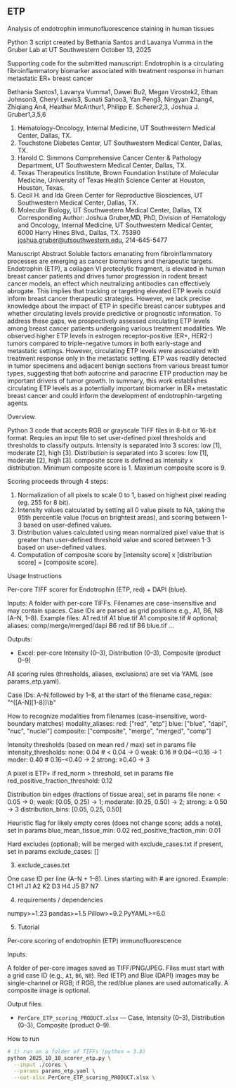 ## ETP
Analysis of endotrophin immunofluorescence staining in human tissues

Python 3 script created by Bethania Santos and Lavanya Vumma in the Gruber Lab at UT Southwestern
October 13, 2025

Supporting code for the submitted manuscript:
Endotrophin is a circulating fibroinflammatory biomarker associated with treatment response in human metastatic ER+ breast cancer

Bethania Santos1, Lavanya Vumma1, Dawei Bu2, Megan Virostek2, Ethan Johnson3, Cheryl Lewis3, Sunati Sahoo3, Yan Peng3, Ningyan Zhang4, Zhiqiang An4, Heather McArthur1, Philipp E. Scherer2,3, Joshua J. Gruber1,3,5,6

1.	Hematology-Oncology, Internal Medicine, UT Southwestern Medical Center, Dallas, TX. 
2.	Touchstone Diabetes Center, UT Southwestern Medical Center, Dallas, TX. 
3.	Harold C. Simmons Comprehensive Cancer Center & Pathology Department, UT Southwestern Medical Center, Dallas, TX.
4.	Texas Therapeutics Institute, Brown Foundation Institute of Molecular Medicine, University of  Texas Health Science Center at Houston, Houston, Texas.	
5.	Cecil H. and Ida Green Center for Reproductive Biosciences, UT Southwestern Medical Center, Dallas, TX.
6.	Molecular Biology, UT Southwestern Medical Center, Dallas, TX
Corresponding Author: Joshua Gruber,MD, PhD, Division of Hematology and Oncology, Internal Medicine, UT Southwestern Medical Center, 6000 Harry Hines Blvd., Dallas, TX. 75390 joshua.gruber@utsouthwestern.edu, 214-645-5477

Manuscript Abstract
Soluble factors emanating from fibroinflammatory processes are emerging as cancer biomarkers and therapeutic targets. Endotrophin (ETP), a collagen VI proteolytic fragment, is elevated in human breast cancer patients and drives tumor progression in rodent breast cancer models, an effect which neutralizing antibodies can effectively abrogate. This implies that tracking or targeting elevated ETP levels could inform breast cancer therapeutic strategies. However, we lack precise knowledge about the impact of ETP in specific breast cancer subtypes and whether circulating levels provide predictive or prognostic information. To address these gaps, we prospectively assessed circulating ETP levels among breast cancer patients undergoing various treatment modalities. We observed higher ETP levels in estrogen receptor-positive (ER+, HER2-) tumors compared to triple-negative tumors in both early-stage and metastatic settings. However, circulating ETP levels were associated with treatment response only in the metastatic setting. ETP was readily detected in tumor specimens and adjacent benign sections from various breast tumor types, suggesting that both autocrine and paracrine ETP production may be important drivers of tumor growth. In summary, this work establishes circulating ETP levels as a potentially important biomarker in ER+ metastatic breast cancer and could inform the development of endotrophin-targeting agents.  

Overview.

Python 3 code that accepts RGB or grayscale TIFF files in 8-bit or 16-bit format.
Requies an input file to set user-defined pixel thresholds and thresholds to classify outputs.
Intensity is separated into 3 scores: low [1], moderate [2], high [3].
Distribution is separated into 3 scores: low [1], moderate [2], high [3].
composite score is defined as intensity x distribution.
Minimum composite score is 1.
Maximum composite score is 9.

Scoring proceeds through 4 steps:

1. Normalization of all pixels to scale 0 to 1, based on highest pixel reading (eg. 255 for 8 bit).
2. Intensity values calculated by setting all 0 value pixels to NA, taking the 95th percentile value (focus on brightest areas), and scoring between 1-3 based on user-defined values.
3. Distribution values calculated using mean normalized pixel value that is greater than user-defined threshold value and scored between 1-3 based on user-defined values.
4. Computation of composite score by [intensity score] x [distribution score] = [composite score].


Usage Instructions

Per-core TIFF scorer for Endotrophin (ETP, red) + DAPI (blue).

Inputs:  A folder with per-core TIFFs. Filenames are case-insensitive and may contain spaces.
         Case IDs are parsed as grid positions e.g., A1, B6, N8 (A–N, 1–8).
         Example files:
           A1 red.tif
           A1 blue.tif
           A1 composite.tif        # optional; aliases: comp/merge/merged/dapi
           B6 red.tif
           B6 blue.tif
           ...

Outputs:
  - Excel: per-core Intensity (0–3), Distribution (0–3), Composite (product 0–9)

All scoring rules (thresholds, aliases, exclusions) are set via YAML (see params_etp.yaml).

Case IDs: A–N followed by 1–8, at the start of the filename
case_regex: "^([A-N][1-8])\\b"

How to recognize modalities from filenames (case-insensitive, word-boundary matches)
modality_aliases:
  red:       ["red", "etp"]
  blue:      ["blue", "dapi", "nuc", "nuclei"]
  composite: ["composite", "merge", "merged", "comp"]

Intensity thresholds (based on mean red / max) set in params file
intensity_thresholds:
  none:  0.04   # < 0.04 → 0
  weak:  0.16   # 0.04–<0.16 → 1
  moder: 0.40   # 0.16–<0.40 → 2
  strong: ≥0.40 → 3

A pixel is ETP+ if red_norm > threshold, set in params file
red_positive_fraction_threshold: 0.12

Distribution bin edges (fractions of tissue area), set in params file
  none: < 0.05 → 0; 
  weak: [0.05, 0.25) → 1; 
  moderate: [0.25, 0.50) → 2; 
  strong: ≥ 0.50 → 3
distribution_bins: [0.05, 0.25, 0.50]

Heuristic flag for likely empty cores (does not change score; adds a note), set in params
blue_mean_tissue_min: 0.02
red_positive_fraction_min: 0.01

Hard excludes (optional); will be merged with exclude_cases.txt if present, set in params
exclude_cases: []

3)	exclude_cases.txt 

One case ID per line (A–N + 1–8). Lines starting with # are ignored.
Example:
C1
H1
J1
A2
K2
D3
H4
J5
B7
N7

4)	requirements / dependencies

numpy>=1.23
pandas>=1.5
Pillow>=9.2
PyYAML>=6.0

5)	Tutorial

Per-core scoring of endotrophin (ETP) immunofluorescence

Inputs.

A folder of per-core images saved as TIFF/PNG/JPEG. Files must start with a grid case ID (e.g., `A1`, `B6`, `N8`). Red (ETP) and Blue (DAPI) images may be single-channel or RGB; if RGB, the red/blue planes are used automatically. A composite image is optional.

Output files.

- `PerCore_ETP_scoring_PRODUCT.xlsx` — Case, Intensity (0–3), Distribution (0–3), Composite (product 0–9).

How to run

```bash
# 1) run on a folder of TIFFs (python = 3.8)
python 2025_10_10_scorer_etp.py \
  --input ./cores \
  --params params_etp.yaml \
  --out-xlsx PerCore_ETP_scoring_PRODUCT.xlsx \
